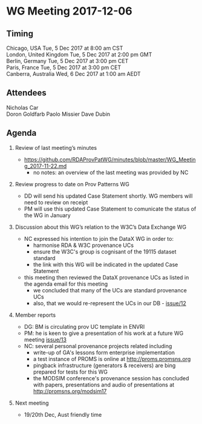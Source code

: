 # WG Meeting 2017-12-06

## Timing
Chicago, USA              Tue, 5 Dec 2017 at 8:00 am CST    
London, United Kingdom    Tue, 5 Dec 2017 at 2:00 pm GMT    
Berlin, Germany           Tue, 5 Dec 2017 at 3:00 pm CET    
Paris, France             Tue, 5 Dec 2017 at 3:00 pm CET    
Canberra, Australia       Wed, 6 Dec 2017 at 1:00 am AEDT


## Attendees
Nicholas Car  
Doron Goldfarb
Paolo Missier
Dave Dubin


## Agenda
1. Review of last meeting’s minutes
	* <https://github.com/RDAProvPatWG/minutes/blob/master/WG_Meeting_2017-11-22.md>
		* no notes: an overview of the last meeting was provided by NC

2. Review progress to date on Prov Patterns WG
	* DD will send his updated Case Statement shortly. WG members will need to review on receipt
	* PM will use this updated Case Statement to comunicate the status of the WG in January

3. Discussion about this WG’s relation to the W3C’s Data Exchange WG
	* NC expressed his intention to join the DataX WG in order to:
		* harmonise RDA & W3C provenance UCs
		* ensure the W3C's group is cognisant of the 19115 dataset standard
		* the link with this WG will be indicated in the updated Case Statement
	* this meeting then reviewed the DataX provenance UCs as listed in the agenda email for this meeting
		* we concluded that many of the UCs are standard provenance UCs
		* also, that we would re-represent the UCs in our DB - [issue/12](https://github.com/RDAProvPatWG/minutes/issues/12)

4. Member reports
	* DG: BM is circulating prov UC template in ENVRI
	* PM: he is keen to give a presentation of his work at a future WG meeting [issue/13](https://github.com/RDAProvPatWG/minutes/issues/13)
	* NC: several personal provenance projects related including
		* write-up of GA's lessons form enterprise implementation
		* a test instance of PROMS is online at http://proms.promsns.org
		* pingback infrastructure (generators & receivers) are bing prepared for tests for this WG
		* the MODSIM conference's provenance session has concluded with papers, presentations and audio of presentations at http://promsns.org/modsim17

5. Next meeting
	* 19/20th Dec, Aust friendly time
